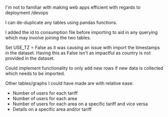 I'm not to familiar with making web apps efficient with regards to deployment
/devops

I can de-duplicate any tables using pandas functions.

I added the id to consumption file before importing to aid in any querying
which may involve joining the two tables.

Set USE_TZ = False as it was causing an issue with import the timestamps
in the dataset. Having this as False isn't as impactful as country is not
provided in the dataset.

Could implement functionality to only add new rows if new data is collected
which needs to be imported.

Other tables/graphs I could have made are with relative ease:

- Number of users for each tariff
- Number of users for each area
- Number of users for each area on a specific tariff and vice versa
- Details on a specific area and/or tariff
